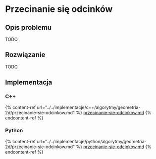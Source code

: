 # Przecinanie się odcinków

## Opis problemu

TODO

## Rozwiązanie

TODO

## Implementacja

### C++

{% content-ref url="../../implementacje/c++/algorytmy/geometria-2d/przecinanie-sie-odcinkow.md" %}
[przecinanie-sie-odcinkow.md](../../implementacje/c++/algorytmy/geometria-2d/przecinanie-sie-odcinkow.md)
{% endcontent-ref %}

### Python

{% content-ref url="../../implementacje/python/algorytmy/geometria-2d/przecinanie-sie-odcinkow.md" %}
[przecinanie-sie-odcinkow.md](../../implementacje/python/algorytmy/geometria-2d/przecinanie-sie-odcinkow.md)
{% endcontent-ref %}
